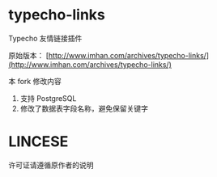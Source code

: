 # typecho-links

Typecho 友情链接插件

原始版本： [http://www.imhan.com/archives/typecho-links/](http://www.imhan.com/archives/typecho-links/)

本 fork 修改内容

1. 支持 PostgreSQL
2. 修改了数据表字段名称，避免保留关键字

# LINCESE

许可证请遵循原作者的说明
